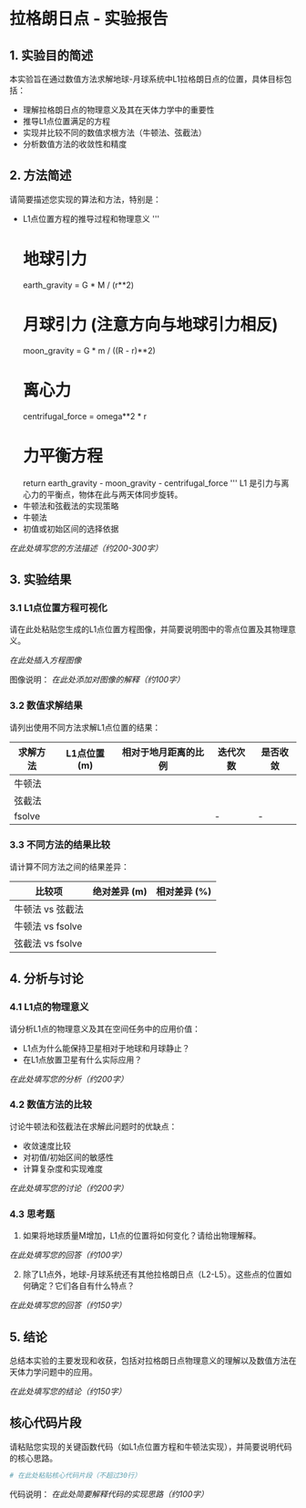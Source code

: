 # 拉格朗日点 - 实验报告

## 1. 实验目的简述

本实验旨在通过数值方法求解地球-月球系统中L1拉格朗日点的位置，具体目标包括：
- 理解拉格朗日点的物理意义及其在天体力学中的重要性
- 推导L1点位置满足的方程
- 实现并比较不同的数值求根方法（牛顿法、弦截法）
- 分析数值方法的收敛性和精度

## 2. 方法简述

请简要描述您实现的算法和方法，特别是：
- L1点位置方程的推导过程和物理意义
  '''
    # 地球引力
    earth_gravity = G * M / (r**2)
    # 月球引力 (注意方向与地球引力相反)
    moon_gravity = G * m / ((R - r)**2)
    # 离心力
    centrifugal_force = omega**2 * r
    # 力平衡方程
    return earth_gravity - moon_gravity - centrifugal_force
  '''
  L1 是引力与离心力的平衡点，物体在此与两天体同步旋转。
- 牛顿法和弦截法的实现策略
- 牛顿法
- 初值或初始区间的选择依据

_在此处填写您的方法描述（约200-300字）_

## 3. 实验结果

### 3.1 L1点位置方程可视化

请在此处粘贴您生成的L1点位置方程图像，并简要说明图中的零点位置及其物理意义。

_在此处插入方程图像_

图像说明：
_在此处添加对图像的解释（约100字）_

### 3.2 数值求解结果

请列出使用不同方法求解L1点位置的结果：

| 求解方法 | L1点位置 (m) | 相对于地月距离的比例 | 迭代次数 | 是否收敛 |
|---------|------------|-------------------|---------|--------|
| 牛顿法   |            |                   |         |        |
| 弦截法   |            |                   |         |        |
| fsolve  |            |                   | -       | -      |

### 3.3 不同方法的结果比较

请计算不同方法之间的结果差异：

| 比较项 | 绝对差异 (m) | 相对差异 (%) |
|-------|------------|-------------|
| 牛顿法 vs 弦截法 |  |  |
| 牛顿法 vs fsolve |  |  |
| 弦截法 vs fsolve |  |  |

## 4. 分析与讨论

### 4.1 L1点的物理意义

请分析L1点的物理意义及其在空间任务中的应用价值：
- L1点为什么能保持卫星相对于地球和月球静止？
- 在L1点放置卫星有什么实际应用？

_在此处填写您的分析（约200字）_

### 4.2 数值方法的比较

讨论牛顿法和弦截法在求解此问题时的优缺点：
- 收敛速度比较
- 对初值/初始区间的敏感性
- 计算复杂度和实现难度

_在此处填写您的讨论（约200字）_

### 4.3 思考题

1. 如果将地球质量M增加，L1点的位置将如何变化？请给出物理解释。

_在此处填写您的回答（约100字）_

2. 除了L1点外，地球-月球系统还有其他拉格朗日点（L2-L5）。这些点的位置如何确定？它们各自有什么特点？

_在此处填写您的回答（约150字）_

## 5. 结论

总结本实验的主要发现和收获，包括对拉格朗日点物理意义的理解以及数值方法在天体力学问题中的应用。

_在此处填写您的结论（约150字）_

## 核心代码片段

请粘贴您实现的关键函数代码（如L1点位置方程和牛顿法实现），并简要说明代码的核心思路。

```python
# 在此处粘贴核心代码片段（不超过30行）
```

代码说明：
_在此处简要解释代码的实现思路（约100字）_
